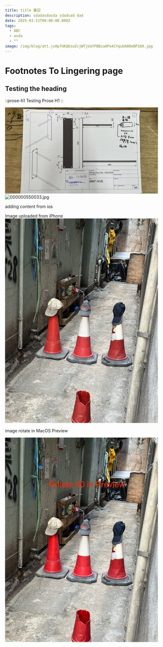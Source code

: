 ```yaml
---
title: title 筆記
description: sdadasdasda sdadsad dad
date: 2025-03-21T00:00:00.000Z
tags:
  - ABC
  - asda
  - ""
image: /img/blog/att.jsHp7UKQOzoZcjWTjUaYFBBzaAPo4CYquUA8OeBP160.jpg
---
```


# Footnotes To Lingering page

## Testing the heading

::prose-h1
Testing Prose H1
::

![2024-12-29 16.37.04.jpg](/img/blog/att.jsHp7UKQOzoZcjWTjUaYFBBzaAPo4CYquUA8OeBP160.jpg)![000000550033.jpg](/img/blog/000000550033.jpg)

adding content from ios

Image uploaded from iPhone
![IMG\_0083.jpeg](/img/blog/IMG_0083.jpeg)

image rotate in MacOS Preview

![IMG\_0083\_rotate.jpeg](/img/testing/IMG_0083_rotate.jpeg)
